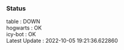 ### Status


table : DOWN  
hogwarts : OK  
icy-bot : OK  
Latest Update : 2022-10-05 19:21:36.622860
